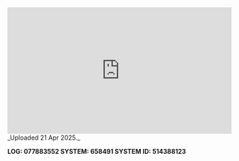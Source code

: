 
<iframe 
  src="https://drive.google.com/file/d/1k49GOaHhgIc5xJRDEkfkE6FtBlvWcbIv/preview"  
  style="width:100%; aspect-ratio:16/9; border:0;"
  allowfullscreen>
</iframe>
_Uploaded 21 Apr 2025._

**LOG: 077883552
SYSTEM: 658491
SYSTEM ID: 514388123**
